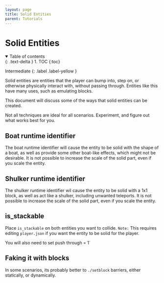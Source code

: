 ```yaml
---
layout: page
title: Solid Entities
parent: Tutorials
---
```


# Solid Entities

<details id="toc" open markdown="block">
  <summary>
    Table of contents
  </summary>
  {: .text-delta }
1. TOC
{:toc}
</details>

Intermediate
{: .label .label-yellow }

Solid entities are entities that the player can bump into, step on, or otherwise physically interact with, without passing through. Entities like this have many uses, such as emulating blocks.

This document will discuss some of the ways that solid entities can be created. 

Not all techniques are ideal for all scenarios. Experiment, and figure out what works best for you.

## Boat runtime identifier

The boat runtime identifier will cause the entity to be solid with the shape of a boat, as well as provide some other boat-like effects, which might not be desirable. It is not possible to increase the scale of the solid part, even if you scale the entity.

## Shulker runtime identifier

The shulker runtime identifier wil cause the entity to be solid with a 1x1 block, as well as act like a shulker, including unwanted teleports. It is not possible to increase the scale of the solid part, even if you scale the entity.

## is_stackable 

Place `is_stackable` on both entities you want to collide. `Note:` This requires editing `player.json` if you want the entity to be solid for the player.

You will also need to set push through = 1`

## Faking it with blocks

In some scenarios, its probably better to `./setblock` barriers, either statically, or dynamically.


